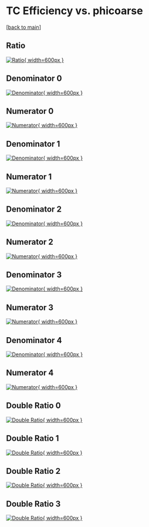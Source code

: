 # TC Efficiency vs. phicoarse

[[back to main](./)]



## Ratio

[![Ratio](../mtv/var/TC_vtr_211_0_eff_phicoarse.png){ width=600px }](../mtv/var/TC_vtr_211_0_eff_phicoarse.pdf)

## Denominator 0

[![Denominator](../mtv/den/TC_vtr_211_0_eff_phicoarse_den0.png){ width=600px }](../mtv/den/TC_vtr_211_0_eff_phicoarse_den0.pdf)

## Numerator 0

[![Numerator](../mtv/num/TC_vtr_211_0_eff_phicoarse_num0.png){ width=600px }](../mtv/num/TC_vtr_211_0_eff_phicoarse_num0.pdf)

## Denominator 1

[![Denominator](../mtv/den/TC_vtr_211_0_eff_phicoarse_den1.png){ width=600px }](../mtv/den/TC_vtr_211_0_eff_phicoarse_den1.pdf)

## Numerator 1

[![Numerator](../mtv/num/TC_vtr_211_0_eff_phicoarse_num1.png){ width=600px }](../mtv/num/TC_vtr_211_0_eff_phicoarse_num1.pdf)

## Denominator 2

[![Denominator](../mtv/den/TC_vtr_211_0_eff_phicoarse_den2.png){ width=600px }](../mtv/den/TC_vtr_211_0_eff_phicoarse_den2.pdf)

## Numerator 2

[![Numerator](../mtv/num/TC_vtr_211_0_eff_phicoarse_num2.png){ width=600px }](../mtv/num/TC_vtr_211_0_eff_phicoarse_num2.pdf)

## Denominator 3

[![Denominator](../mtv/den/TC_vtr_211_0_eff_phicoarse_den3.png){ width=600px }](../mtv/den/TC_vtr_211_0_eff_phicoarse_den3.pdf)

## Numerator 3

[![Numerator](../mtv/num/TC_vtr_211_0_eff_phicoarse_num3.png){ width=600px }](../mtv/num/TC_vtr_211_0_eff_phicoarse_num3.pdf)

## Denominator 4

[![Denominator](../mtv/den/TC_vtr_211_0_eff_phicoarse_den4.png){ width=600px }](../mtv/den/TC_vtr_211_0_eff_phicoarse_den4.pdf)

## Numerator 4

[![Numerator](../mtv/num/TC_vtr_211_0_eff_phicoarse_num4.png){ width=600px }](../mtv/num/TC_vtr_211_0_eff_phicoarse_num4.pdf)

## Double Ratio 0

[![Double Ratio](../mtv/ratio/TC_vtr_211_0_eff_phicoarse_ratio0.png){ width=600px }](../mtv/ratio/TC_vtr_211_0_eff_phicoarse_ratio0.pdf)

## Double Ratio 1

[![Double Ratio](../mtv/ratio/TC_vtr_211_0_eff_phicoarse_ratio1.png){ width=600px }](../mtv/ratio/TC_vtr_211_0_eff_phicoarse_ratio1.pdf)

## Double Ratio 2

[![Double Ratio](../mtv/ratio/TC_vtr_211_0_eff_phicoarse_ratio2.png){ width=600px }](../mtv/ratio/TC_vtr_211_0_eff_phicoarse_ratio2.pdf)

## Double Ratio 3

[![Double Ratio](../mtv/ratio/TC_vtr_211_0_eff_phicoarse_ratio3.png){ width=600px }](../mtv/ratio/TC_vtr_211_0_eff_phicoarse_ratio3.pdf)

